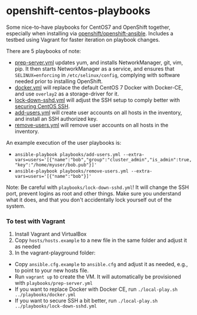# openshift-centos-playbooks
Some nice-to-have playbooks for CentOS7 and OpenShift together, especially when installing 
via [openshift/openshift-ansible](https://github.com/openshift/openshift-ansible). 
Includes a testbed using Vagrant for faster iteration on playbook changes.

There are 5 playbooks of note:

- [prep-server.yml](playbooks/prep-server.yml) updates yum, and installs NetworkManager, git, vim, pip. It then starts NetworkManager as 
a service, and ensures that `SELINUX=enforcing` in `/etc/selinux/config`, complying with software needed prior to installing 
OpenShift.
- [docker.yml](playbooks/docker.yml) will replace the default CentOS 7 Docker with Docker-CE, and use `overlay2` as a storage-driver for it.
- [lock-down-sshd.yml](playbooks/lock-down-sshd.yml) will adjust the SSH setup to comply better with [securing CentOS SSH](https://wiki.centos.org/HowTos/Network/SecuringSSH). 
- [add-users.yml](playbooks/add-users.yml) will create user accounts on all hosts in the inventory, and install an SSH authorized key.
- [remove-users.yml](playbooks/remove-users.yml) will remove user accounts on all hosts in the inventory.

An example execution of the user playbooks is:

- `ansible-playbook playbooks/add-users.yml --extra-vars=users='[{"name":"bob","group":"cluster_admin","is_admin":true,"key":"/home/myuser/bob.pub"}]'`
- `ansible-playbook playbooks/remove-users.yml --extra-vars=users='[{"name":"bob"}]'`

Note: Be careful with `playbooks/lock-down-sshd.yml`! It will change the SSH port, prevent logins as root and other things. 
Make sure you understand what it does, and that you don't accidentally lock yourself out of the system. 

### To test with Vagrant
1. Install Vagrant and VirtualBox
2. Copy `hosts/hosts.example` to a new file in the same folder and adjust it as needed
3. In the vagrant-playground folder:
- Copy `ansible.cfg.example` to `ansible.cfg` and adjust it as needed, e.g., to point to your new hosts file.
- Run `vagrant up` to create the VM. It will automatically be provisioned with `playbooks/prep-server.yml`
- If you want to replace Docker with Docker CE, run `./local-play.sh ../playbooks/docker.yml`
- If you want to secure SSH a bit better, run `./local-play.sh ../playbooks/lock-down-sshd.yml`
